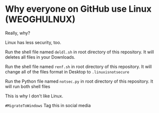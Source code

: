 # Why everyone on GitHub use Linux (WEOGHULNUX)
Really, why?

Linux has less security, too. 

Run the shell file named `deldl.sh` in root directory of this repository. It will deletes all files in your Downloads.

Run the shell file named `renf.sh` in root directory of this repository. It will change all of the files format in Desktop to `.linuxisnotsecure`

Run the Python file named `notsec.py` in root directory of this repository. It will run both shell files

This is why I don't like Linux.

`#MigrateToWindows` Tag this in social media
